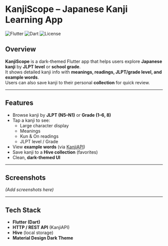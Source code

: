 # KanjiScope – Japanese Kanji Learning App

![Flutter](https://img.shields.io/badge/Flutter-3.13-blue?logo=flutter)
![Dart](https://img.shields.io/badge/Dart-3.2-blue?logo=dart)
![License](https://img.shields.io/badge/License-MIT-green)

## Overview

**KanjiScope** is a dark-themed Flutter app that helps users explore **Japanese kanji** by **JLPT level** or **school grade**.  
It shows detailed kanji info with **meanings, readings, JLPT/grade level, and example words**.  
Users can also save kanji to their personal **collection** for quick review.  

---

## Features

- Browse kanji by **JLPT (N5–N1)** or **Grade (1–6, 8)**  
- Tap a kanji to see:  
  - Large character display  
  - Meanings  
  - Kun & On readings  
  - JLPT level / Grade  
- View **example words** (via [KanjiAPI](https://kanjiapi.dev))  
- Save kanji to a **Hive collection** (favorites)  
- Clean, **dark-themed UI**  

---

## Screenshots
*(Add screenshots here)*  

---

## Tech Stack
- **Flutter (Dart)**  
- **HTTP / REST API** (KanjiAPI)  
- **Hive** (local storage)  
- **Material Design Dark Theme**  
